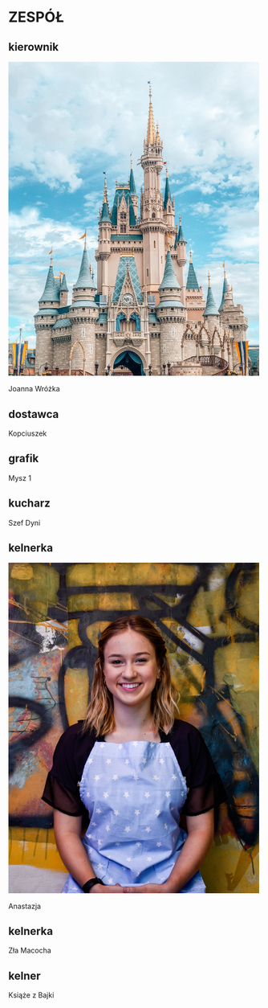 # ZESPÓŁ

## kierownik
<img src = "pizza/kitera-dent-z4ky2zXIjDM-unsplash.jpg" width = 500 >

Joanna Wróżka

## dostawca

Kopciuszek 

## grafik

Mysz 1

## kucharz

Szef Dyni

## kelnerka 

<img src = "pizza/dahiana-waszaj-XQWfro4LrVs-unsplash.jpg" width = 500 >

Anastazja

## kelnerka

Zła Macocha

## kelner 

Książe z Bajki 
